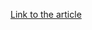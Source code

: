 [Link to the article](https://proofpoint.com/us/blog/threat-insight/screentime-sometimes-it-feels-like-somebodys-watching-me)
